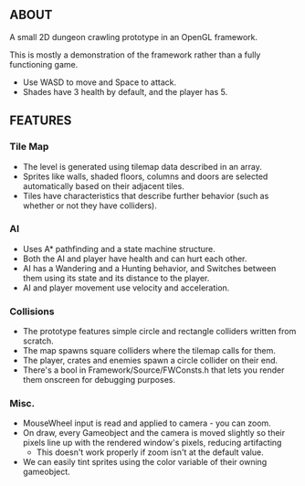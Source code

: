 
<h2><strong>ABOUT</strong></h2>

<p>A small 2D dungeon crawling prototype in an OpenGL framework.</p>

<p>This is mostly a demonstration of the framework rather than a fully functioning game.</p>

<ul>
	<li>Use WASD to move and Space to attack.</li>
	<li>Shades have 3 health by default, and the player has 5.</li>
</ul>


<h2><strong>FEATURES</strong></h2>

<h3>Tile Map</h3>

<ul>
	<li>The level is generated using tilemap data described in an array.</li>
	<li>Sprites like walls, shaded floors, columns and doors are selected automatically based on their adjacent tiles.</li>
	<li>Tiles have characteristics that describe further behavior (such as whether or not they have colliders).</li>
</ul>

<h3>AI</h3>

<ul>
	<li>Uses A* pathfinding and a state machine structure.</li>
	<li>Both the AI and player have health and can hurt each other.</li>
	<li>AI has a Wandering and a Hunting behavior, and Switches between them using its state and its distance to the player.</li>
	<li>AI and player movement use velocity and acceleration.</li>
</ul>

<h3>Collisions</h3>

<ul>
	<li>The prototype features simple circle and rectangle colliders written from scratch.</li>
	<li>The map spawns square colliders where the tilemap calls for them.</li>
	<li>The player, crates and enemies spawn a circle collider on their end.</li>
	<li>There&#39;s a bool in Framework/Source/FWConsts.h that lets you render them onscreen for debugging purposes.</li>
</ul>

<h3>Misc.</h3>

<ul>
	<li>MouseWheel input is read and applied to camera - you can zoom.</li>
	<li>On draw, every Gameobject and the camera is moved slightly so their pixels line up with the rendered window&#39;s pixels, reducing artifacting
	<ul>
		<li>This doesn&#39;t work properly if zoom isn&#39;t at the default value.</li>
	</ul>
	</li>
	<li>We can easily tint sprites using the color variable of their owning gameobject.</li>
</ul>
